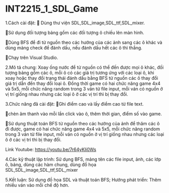# INT2215_1_SDL_Game
1.Cách cài đặt: 🌟 Dùng thư viện SDL,SDL_image,SDL_ttf,SDL_mixer.

🌟Sử dụng đối tượng bảng gồm các đối tượng ô chiếu lên màn hình.

🌟Dùng BFS để đi từ nguồn theo các hướng của các ảnh sang các ô khác và dùng mảng check để đánh dấu, nếu đánh dấu hết các ô thì thắng.

🌟Chạy trên Visual Studio. 

2.Mô tả chung: Xoay ống nước để từ nguồn có thể đến được mọi ô khác, đối tượng bảng gồm các ô, mỗi ô có các giá trị tương ứng với các loại ô, khi xoay hoặc thay đổi trạng thái đánh dấu bằng BFS từ nguồn các ô thay đổi giá trị dẫn đến thay đổi loại ô.
Đồng thời game có hai chức năng game 4x4 và 5x5, mỗi chức năng random trong 3 ván từ file input, mỗi ván có nguồn ở vị trí giống nhau nhưng các loại ô ở các vị trí thì bị thay đổi.

3.Chức năng đã cài đặt: 
🌟Ghi điểm cao và lấy điểm cao từ file text.

🌟chèn âm thanh vào mỗi lần click vào ô, thêm thời gian, điểm số vào game.

🌟Sử dụng thuật toán BFS từ nguồn theo các hướng của ảnh để thăm các ô đi được, game có hai chức năng game 4x4 và 5x5, mỗi chức năng random trong 3 ván từ file input, mỗi ván có nguồn ở vị trí giống nhau nhưng các loại ô ở các vị trí thì bị thay đổi.

Link Youtube: https://youtu.be/7r64yKli0Ws

4.Các kỹ thuật lập trình: Sử dụng BFS, mảng tên các file input, ảnh, các lớp ô, bảng, dùng các hàm chung, dùng đồ họa SDL,SDL_image,SDL_ttf,SDL_mixer

5.Kết luận: Sử dụng đồ họa SDL và thuật toán BFS;
Hướng phát triển: Thêm nhiều ván vào mỗi chế độ hơn.
